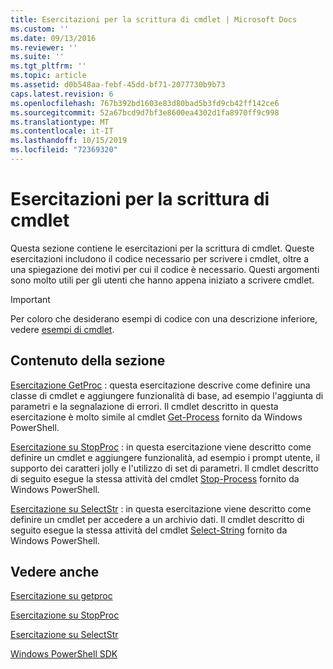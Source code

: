 ```yaml
---
title: Esercitazioni per la scrittura di cmdlet | Microsoft Docs
ms.custom: ''
ms.date: 09/13/2016
ms.reviewer: ''
ms.suite: ''
ms.tgt_pltfrm: ''
ms.topic: article
ms.assetid: d0b548aa-febf-45dd-bf71-2077730b9b73
caps.latest.revision: 6
ms.openlocfilehash: 767b392bd1603e83d80bad5b3fd9cb42ff142ce6
ms.sourcegitcommit: 52a67bcd9d7bf3e8600ea4302d1fa8970ff9c998
ms.translationtype: MT
ms.contentlocale: it-IT
ms.lasthandoff: 10/15/2019
ms.locfileid: "72369320"
---
```

# <a name="tutorials-for-writing-cmdlets"></a>Esercitazioni per la scrittura di cmdlet

Questa sezione contiene le esercitazioni per la scrittura di cmdlet. Queste esercitazioni includono il codice necessario per scrivere i cmdlet, oltre a una spiegazione dei motivi per cui il codice è necessario. Questi argomenti sono molto utili per gli utenti che hanno appena iniziato a scrivere cmdlet.

> [!IMPORTANT]
> Per coloro che desiderano esempi di codice con una descrizione inferiore, vedere [esempi di cmdlet](./cmdlet-samples.md).

## <a name="in-this-section"></a>Contenuto della sezione

[Esercitazione GetProc](./getproc-tutorial.md) : questa esercitazione descrive come definire una classe di cmdlet e aggiungere funzionalità di base, ad esempio l'aggiunta di parametri e la segnalazione di errori. Il cmdlet descritto in questa esercitazione è molto simile al cmdlet [Get-Process](/powershell/module/Microsoft.PowerShell.Management/Get-Process) fornito da Windows PowerShell.

[Esercitazione su StopProc](./stopproc-tutorial.md) : in questa esercitazione viene descritto come definire un cmdlet e aggiungere funzionalità, ad esempio i prompt utente, il supporto dei caratteri jolly e l'utilizzo di set di parametri. Il cmdlet descritto di seguito esegue la stessa attività del cmdlet [Stop-Process](/powershell/module/Microsoft.PowerShell.Management/Stop-Process) fornito da Windows PowerShell.

[Esercitazione su SelectStr](./selectstr-tutorial.md) : in questa esercitazione viene descritto come definire un cmdlet per accedere a un archivio dati. Il cmdlet descritto di seguito esegue la stessa attività del cmdlet [Select-String](/powershell/module/microsoft.powershell.utility/select-string) fornito da Windows PowerShell.

## <a name="see-also"></a>Vedere anche

[Esercitazione su getproc](./getproc-tutorial.md)

[Esercitazione su StopProc](./stopproc-tutorial.md)

[Esercitazione su SelectStr](./selectstr-tutorial.md)

[Windows PowerShell SDK](../windows-powershell-reference.md)

